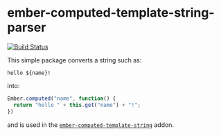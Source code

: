# ember-computed-template-string-parser

[![Build Status](https://travis-ci.org/intercom/ember-computed-template-string-parser.svg?branch=master)](https://travis-ci.org/intercom/ember-computed-template-string-parser)

This simple package converts a string such as:

```
hello ${name}!
```

into:

```js
Ember.computed("name", function() { 
  return "hello " + this.get("name") + "!";
})
```

and is used in the [`ember-computed-template-string`](https://github.com/intercom/ember-computed-template-string) addon.
